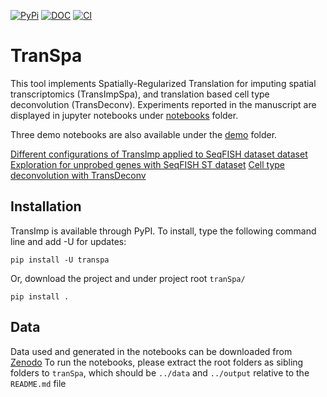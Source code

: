 [![PyPi][badge-pypi]][link-pypi]
[![DOC][badge-doc]][link-doc]
[![CI][badge-ci]][link-ci]

[badge-pypi]: https://badge.fury.io/py/transpa.svg
[link-pypi]: https://pypi.org/project/transpa/
[badge-doc]: https://readthedocs.org/projects/transpa/badge/?version=latest
[link-doc]: https://transpa.readthedocs.io/en/latest/
[badge-ci]: https://api.travis-ci.com/qiaochen/tranSpa.svg?branch=main
[link-ci]: https://app.travis-ci.com/github/qiaochen/tranSpa

# TranSpa
This tool implements Spatially-Regularized Translation for imputing spatial transcriptomics (TransImpSpa), and translation based cell type deconvolution (TransDeconv). Experiments reported in the manuscript are displayed in jupyter notebooks under [notebooks](https://github.com/qiaochen/tranSpa/tree/analysis/notebooks) folder.

Three demo notebooks are also available under the [demo](https://github.com/qiaochen/tranSpa/tree/main/demo) folder.

[Different configurations of TransImp applied to SeqFISH dataset dataset](https://github.com/qiaochen/tranSpa/blob/main/demo/seqfish.ipynb)
[Exploration for unprobed genes with SeqFISH ST dataset](https://github.com/qiaochen/tranSpa/blob/main/demo/seqfish_unprobed_genes.ipynb)
[Cell type deconvolution with TransDeconv](https://github.com/qiaochen/tranSpa/blob/main/demo/transDeconv.ipynb)

## Installation

TransImp is available through PyPI. To install, type the following command line and add -U for updates:

```
pip install -U transpa
```

Or, download the project and under project root `tranSpa/`

```
pip install .
```

## Data
Data used and generated in the notebooks can be downloaded from [Zenodo](https://zenodo.org/record/7556184#.Y8tfmXZBxD8)
To run the notebooks, please extract the root folders as sibling folders to `tranSpa`, which should be `../data` and `../output` relative to the `README.md` file




